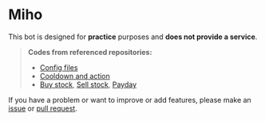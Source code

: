 # Miho

This bot is designed for **practice** purposes and **does not provide a service**.

> **Codes from referenced repositories:**
>
> - [Config files](https://github.com/wonderlandpark/wonderbot/tree/develop/src/config)
> - [Cooldown and action](https://github.com/wonderlandpark/wonderbot/blob/develop/src/tools/bot/handler.js#L10)
> - [Buy stock](https://github.com/wonderlandpark/wonderbot/blob/develop/src/commands/money/buy.js), [Sell stock](https://github.com/wonderlandpark/wonderbot/blob/develop/src/commands/money/sell.js), [Payday](https://github.com/wonderlandpark/wonderbot/blob/develop/src/commands/money/payday.js)

If you have a problem or want to improve or add features, please make an [issue](https://github.com/CwhiteKJ/Miho/issues/new) or [pull request](https://github.com/CwhiteKJ/Miho/compare).
